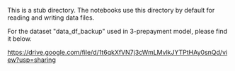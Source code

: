 This is a stub directory.  The notebooks use this directory by default for reading and writing data files.

For the dataset "data_df_backup" used in 3-prepayment model, please find it below.

https://drive.google.com/file/d/1t6qkXfVN7j3cWmLMvlkJYTPtHAy0snQd/view?usp=sharing
